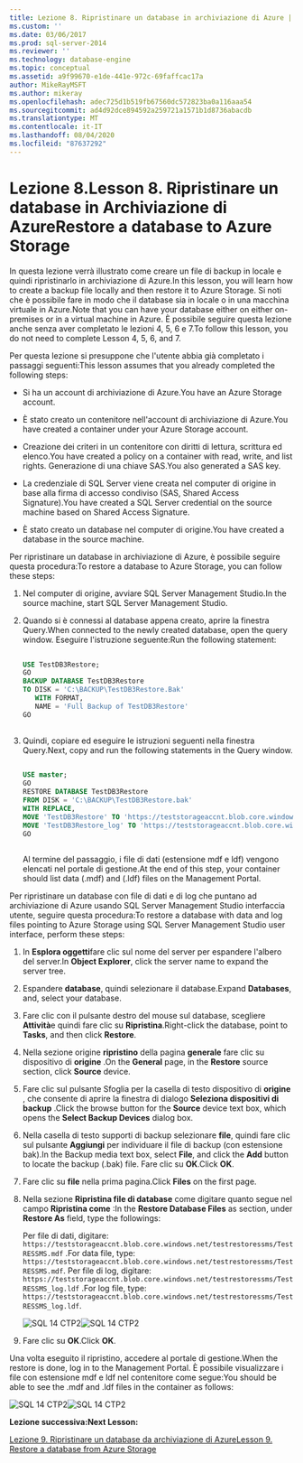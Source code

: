 ```yaml
---
title: Lezione 8. Ripristinare un database in archiviazione di Azure | Microsoft Docs
ms.custom: ''
ms.date: 03/06/2017
ms.prod: sql-server-2014
ms.reviewer: ''
ms.technology: database-engine
ms.topic: conceptual
ms.assetid: a9f99670-e1de-441e-972c-69faffcac17a
author: MikeRayMSFT
ms.author: mikeray
ms.openlocfilehash: adec725d1b519fb67560dc572823ba0a116aaa54
ms.sourcegitcommit: ad4d92dce894592a259721a1571b1d8736abacdb
ms.translationtype: MT
ms.contentlocale: it-IT
ms.lasthandoff: 08/04/2020
ms.locfileid: "87637292"
---
```

# <a name="lesson-8-restore-a-database-to-azure-storage"></a><span data-ttu-id="c294e-103">Lezione 8.</span><span class="sxs-lookup"><span data-stu-id="c294e-103">Lesson 8.</span></span> <span data-ttu-id="c294e-104">Ripristinare un database in Archiviazione di Azure</span><span class="sxs-lookup"><span data-stu-id="c294e-104">Restore a database to Azure Storage</span></span>
  <span data-ttu-id="c294e-105">In questa lezione verrà illustrato come creare un file di backup in locale e quindi ripristinarlo in archiviazione di Azure.</span><span class="sxs-lookup"><span data-stu-id="c294e-105">In this lesson, you will learn how to create a backup file locally and then restore it to Azure Storage.</span></span> <span data-ttu-id="c294e-106">Si noti che è possibile fare in modo che il database sia in locale o in una macchina virtuale in Azure.</span><span class="sxs-lookup"><span data-stu-id="c294e-106">Note that you can have your database either on either on-premises or in a virtual machine in Azure.</span></span> <span data-ttu-id="c294e-107">È possibile seguire questa lezione anche senza aver completato le lezioni 4, 5, 6 e 7.</span><span class="sxs-lookup"><span data-stu-id="c294e-107">To follow this lesson, you do not need to complete Lesson 4, 5, 6, and 7.</span></span>  
  
 <span data-ttu-id="c294e-108">Per questa lezione si presuppone che l'utente abbia già completato i passaggi seguenti:</span><span class="sxs-lookup"><span data-stu-id="c294e-108">This lesson assumes that you already completed the following steps:</span></span>  
  
-   <span data-ttu-id="c294e-109">Si ha un account di archiviazione di Azure.</span><span class="sxs-lookup"><span data-stu-id="c294e-109">You have an Azure Storage account.</span></span>  
  
-   <span data-ttu-id="c294e-110">È stato creato un contenitore nell'account di archiviazione di Azure.</span><span class="sxs-lookup"><span data-stu-id="c294e-110">You have created a container under your Azure Storage account.</span></span>  
  
-   <span data-ttu-id="c294e-111">Creazione dei criteri in un contenitore con diritti di lettura, scrittura ed elenco.</span><span class="sxs-lookup"><span data-stu-id="c294e-111">You have created a policy on a container with read, write, and list rights.</span></span> <span data-ttu-id="c294e-112">Generazione di una chiave SAS.</span><span class="sxs-lookup"><span data-stu-id="c294e-112">You also generated a SAS key.</span></span>  
  
-   <span data-ttu-id="c294e-113">La credenziale di SQL Server viene creata nel computer di origine in base alla firma di accesso condiviso (SAS, Shared Access Signature).</span><span class="sxs-lookup"><span data-stu-id="c294e-113">You have created a SQL Server credential on the source machine based on Shared Access Signature.</span></span>  
  
-   <span data-ttu-id="c294e-114">È stato creato un database nel computer di origine.</span><span class="sxs-lookup"><span data-stu-id="c294e-114">You have created a database in the source machine.</span></span>  
  
 <span data-ttu-id="c294e-115">Per ripristinare un database in archiviazione di Azure, è possibile seguire questa procedura:</span><span class="sxs-lookup"><span data-stu-id="c294e-115">To restore a database to Azure Storage, you can follow these steps:</span></span>  
  
1.  <span data-ttu-id="c294e-116">Nel computer di origine, avviare SQL Server Management Studio.</span><span class="sxs-lookup"><span data-stu-id="c294e-116">In the source machine, start SQL Server Management Studio.</span></span>  
  
2.  <span data-ttu-id="c294e-117">Quando si è connessi al database appena creato, aprire la finestra Query.</span><span class="sxs-lookup"><span data-stu-id="c294e-117">When connected to the newly created database, open the query window.</span></span> <span data-ttu-id="c294e-118">Eseguire l'istruzione seguente:</span><span class="sxs-lookup"><span data-stu-id="c294e-118">Run the following statement:</span></span>  
  
    ```sql  
  
    USE TestDB3Restore;   
    GO   
    BACKUP DATABASE TestDB3Restore   
    TO DISK = 'C:\BACKUP\TestDB3Restore.Bak'   
       WITH FORMAT,   
       NAME = 'Full Backup of TestDB3Restore'   
    GO  
  
    ```  
  
3.  <span data-ttu-id="c294e-119">Quindi, copiare ed eseguire le istruzioni seguenti nella finestra Query.</span><span class="sxs-lookup"><span data-stu-id="c294e-119">Next, copy and run the following statements in the Query window.</span></span>  
  
    ```sql  
  
    USE master;   
    GO   
    RESTORE DATABASE TestDB3Restore    
    FROM DISK = 'C:\BACKUP\TestDB3Restore.bak'    
    WITH REPLACE,   
    MOVE 'TestDB3Restore' TO 'https://teststorageaccnt.blob.core.windows.net/testcontainrestore/TestDB3Restore.mdf',     
    MOVE 'TestDB3Restore_log' TO 'https://teststorageaccnt.blob.core.windows.net/testcontainrestore/TestDB3Restore_log.ldf';   
    GO  
  
    ```  
  
     <span data-ttu-id="c294e-120">Al termine del passaggio, i file di dati (estensione mdf e ldf) vengono elencati nel portale di gestione.</span><span class="sxs-lookup"><span data-stu-id="c294e-120">At the end of this step, your container should list data (.mdf) and (.ldf) files on the Management Portal.</span></span>  
  
 <span data-ttu-id="c294e-121">Per ripristinare un database con file di dati e di log che puntano ad archiviazione di Azure usando SQL Server Management Studio interfaccia utente, seguire questa procedura:</span><span class="sxs-lookup"><span data-stu-id="c294e-121">To restore a database with data and log files pointing to Azure Storage using SQL Server Management Studio user interface, perform these steps:</span></span>  
  
1.  <span data-ttu-id="c294e-122">In **Esplora oggetti**fare clic sul nome del server per espandere l'albero del server.</span><span class="sxs-lookup"><span data-stu-id="c294e-122">In **Object Explorer**, click the server name to expand the server tree.</span></span>  
  
2.  <span data-ttu-id="c294e-123">Espandere **database**, quindi selezionare il database.</span><span class="sxs-lookup"><span data-stu-id="c294e-123">Expand **Databases**, and, select your database.</span></span>  
  
3.  <span data-ttu-id="c294e-124">Fare clic con il pulsante destro del mouse sul database, scegliere **Attività**e quindi fare clic su **Ripristina**.</span><span class="sxs-lookup"><span data-stu-id="c294e-124">Right-click the database, point to **Tasks**, and then click **Restore**.</span></span>  
  
4.  <span data-ttu-id="c294e-125">Nella sezione origine **ripristino** della pagina **generale** fare clic su dispositivo di **origine** .</span><span class="sxs-lookup"><span data-stu-id="c294e-125">On the **General** page, in the **Restore** source section, click **Source** device.</span></span>  
  
5.  <span data-ttu-id="c294e-126">Fare clic sul pulsante Sfoglia per la casella di testo dispositivo di **origine** , che consente di aprire la finestra di dialogo **Seleziona dispositivi di backup** .</span><span class="sxs-lookup"><span data-stu-id="c294e-126">Click the browse button for the **Source** device text box, which opens the **Select Backup Devices** dialog box.</span></span>  
  
6.  <span data-ttu-id="c294e-127">Nella casella di testo supporti di backup selezionare **file**, quindi fare clic sul pulsante **Aggiungi** per individuare il file di backup (con estensione bak).</span><span class="sxs-lookup"><span data-stu-id="c294e-127">In the Backup media text box, select **File**, and click the **Add** button to locate the backup (.bak) file.</span></span> <span data-ttu-id="c294e-128">Fare clic su **OK**.</span><span class="sxs-lookup"><span data-stu-id="c294e-128">Click **OK**.</span></span>  
  
7.  <span data-ttu-id="c294e-129">Fare clic su **file** nella prima pagina.</span><span class="sxs-lookup"><span data-stu-id="c294e-129">Click **Files** on the first page.</span></span>  
  
8.  <span data-ttu-id="c294e-130">Nella sezione **Ripristina file di database** come digitare quanto segue nel campo **Ripristina come** :</span><span class="sxs-lookup"><span data-stu-id="c294e-130">In the **Restore Database Files** as section, under **Restore As** field, type the followings:</span></span>  
  
     <span data-ttu-id="c294e-131">Per file di dati, digitare: `https://teststorageaccnt.blob.core.windows.net/testrestoressms/TestRESSMS.mdf` .</span><span class="sxs-lookup"><span data-stu-id="c294e-131">For data file, type: `https://teststorageaccnt.blob.core.windows.net/testrestoressms/TestRESSMS.mdf`.</span></span> <span data-ttu-id="c294e-132">Per file di log, digitare: `https://teststorageaccnt.blob.core.windows.net/testrestoressms/TestRESSMS_log.ldf` .</span><span class="sxs-lookup"><span data-stu-id="c294e-132">For log file, type: `https://teststorageaccnt.blob.core.windows.net/testrestoressms/TestRESSMS_log.ldf`.</span></span>  
  
     <span data-ttu-id="c294e-133">![SQL 14 CTP2](../tutorials/media/ss-was-tutlesson-8-8.gif "SQL 14 CTP2")</span><span class="sxs-lookup"><span data-stu-id="c294e-133">![SQL 14 CTP2](../tutorials/media/ss-was-tutlesson-8-8.gif "SQL 14 CTP2")</span></span>  
  
9. <span data-ttu-id="c294e-134">Fare clic su **OK**.</span><span class="sxs-lookup"><span data-stu-id="c294e-134">Click **OK**.</span></span>  
  
 <span data-ttu-id="c294e-135">Una volta eseguito il ripristino, accedere al portale di gestione.</span><span class="sxs-lookup"><span data-stu-id="c294e-135">When the restore is done, log in to the Management Portal.</span></span> <span data-ttu-id="c294e-136">È possibile visualizzare i file con estensione mdf e ldf nel contenitore come segue:</span><span class="sxs-lookup"><span data-stu-id="c294e-136">You should be able to see the .mdf and .ldf files in the container as follows:</span></span>  
  
 <span data-ttu-id="c294e-137">![SQL 14 CTP2](../tutorials/media/ss-was-tutlesson-8-9.gif "SQL 14 CTP2")</span><span class="sxs-lookup"><span data-stu-id="c294e-137">![SQL 14 CTP2](../tutorials/media/ss-was-tutlesson-8-9.gif "SQL 14 CTP2")</span></span>  
  
 <span data-ttu-id="c294e-138">**Lezione successiva:**</span><span class="sxs-lookup"><span data-stu-id="c294e-138">**Next Lesson:**</span></span>  
  
 [<span data-ttu-id="c294e-139">Lezione 9. Ripristinare un database da archiviazione di Azure</span><span class="sxs-lookup"><span data-stu-id="c294e-139">Lesson 9. Restore a database from Azure Storage</span></span>](../relational-databases/lesson-8-restore-as-new-database-from-log-backup.md)  
  
  
